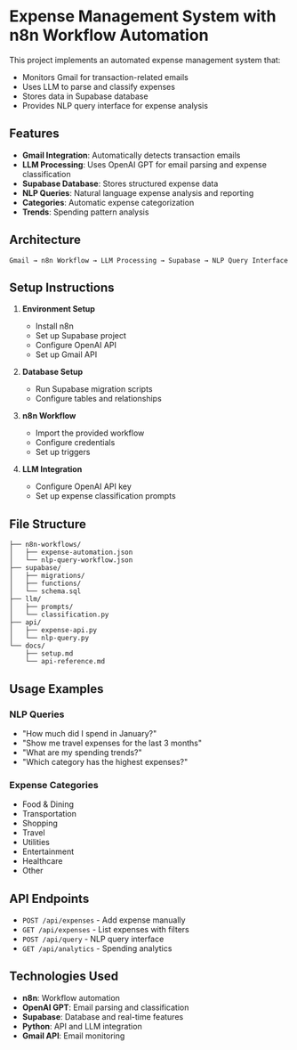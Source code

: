 # Expense Management System with n8n Workflow Automation

This project implements an automated expense management system that:
- Monitors Gmail for transaction-related emails
- Uses LLM to parse and classify expenses
- Stores data in Supabase database
- Provides NLP query interface for expense analysis

## Features

- **Gmail Integration**: Automatically detects transaction emails
- **LLM Processing**: Uses OpenAI GPT for email parsing and expense classification
- **Supabase Database**: Stores structured expense data
- **NLP Queries**: Natural language expense analysis and reporting
- **Categories**: Automatic expense categorization
- **Trends**: Spending pattern analysis

## Architecture

```
Gmail → n8n Workflow → LLM Processing → Supabase → NLP Query Interface
```

## Setup Instructions

1. **Environment Setup**
   - Install n8n
   - Set up Supabase project
   - Configure OpenAI API
   - Set up Gmail API

2. **Database Setup**
   - Run Supabase migration scripts
   - Configure tables and relationships

3. **n8n Workflow**
   - Import the provided workflow
   - Configure credentials
   - Set up triggers

4. **LLM Integration**
   - Configure OpenAI API key
   - Set up expense classification prompts

## File Structure

```
├── n8n-workflows/
│   ├── expense-automation.json
│   └── nlp-query-workflow.json
├── supabase/
│   ├── migrations/
│   ├── functions/
│   └── schema.sql
├── llm/
│   ├── prompts/
│   └── classification.py
├── api/
│   ├── expense-api.py
│   └── nlp-query.py
└── docs/
    ├── setup.md
    └── api-reference.md
```

## Usage Examples

### NLP Queries
- "How much did I spend in January?"
- "Show me travel expenses for the last 3 months"
- "What are my spending trends?"
- "Which category has the highest expenses?"

### Expense Categories
- Food & Dining
- Transportation
- Shopping
- Travel
- Utilities
- Entertainment
- Healthcare
- Other

## API Endpoints

- `POST /api/expenses` - Add expense manually
- `GET /api/expenses` - List expenses with filters
- `POST /api/query` - NLP query interface
- `GET /api/analytics` - Spending analytics

## Technologies Used

- **n8n**: Workflow automation
- **OpenAI GPT**: Email parsing and classification
- **Supabase**: Database and real-time features
- **Python**: API and LLM integration
- **Gmail API**: Email monitoring
